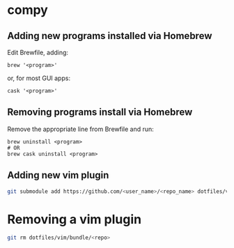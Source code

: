 # compy

## Adding new programs installed via Homebrew
Edit Brewfile, adding:

```
brew '<program>'
```

or, for most GUI apps:

```
cask '<program>'
```

## Removing programs install via Homebrew
Remove the appropriate line from Brewfile and run:

```
brew uninstall <program>
# OR
brew cask uninstall <program>
```

## Adding new vim plugin

```bash
git submodule add https://github.com/<user_name>/<repo_name> dotfiles/vim/bundle/<repo_name>
```

# Removing a vim plugin
```bash
git rm dotfiles/vim/bundle/<repo>
```

